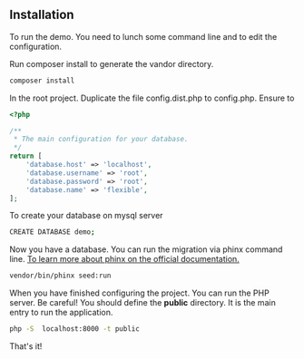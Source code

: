 ## Installation 

To run the demo. You need to lunch some command line and to edit the configuration.


Run composer install to generate the vandor directory.

````bash
composer install
````

In the root project. Duplicate the file config.dist.php to config.php. Ensure to  
````php
<?php

/**
 * The main configuration for your database.
 */
return [
    'database.host' => 'localhost',
    'database.username' => 'root',
    'database.password' => 'root',
    'database.name' => 'flexible',
];
````

To create your database on mysql server

````bash
CREATE DATABASE demo;
````

Now you have a database.
You can run the migration via phinx command line.
[To learn more about phinx on the official 
documentation.](https://book.cakephp.org/phinx/0/en/index.html)

````bash
vendor/bin/phinx seed:run
````


When you have finished configuring the project. You can run the PHP server.
Be careful!
You should define the **public** directory. It is the main entry to run the application.

````bash
php -S  localhost:8000 -t public
````   

That's it!